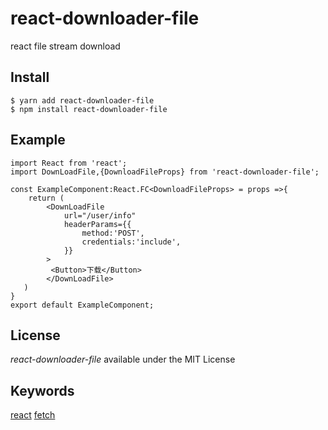 # react-downloader-file
react file stream download

## Install
```
$ yarn add react-downloader-file
$ npm install react-downloader-file
```
## Example
```
import React from 'react';
import DownLoadFile,{DownloadFileProps} from 'react-downloader-file';

const ExampleComponent:React.FC<DownloadFileProps> = props =>{
    return (
        <DownLoadFile
            url="/user/info"
            headerParams={{
                method:'POST',
                credentials:'include',
            }}
        >
         <Button>下载</Button>
        </DownLoadFile>
   )
}
export default ExampleComponent;
```
## License
*react-downloader-file* available under the MIT License

## Keywords

[react](https://www.npmjs.com/search?q=keywords:react) [fetch](https://www.npmjs.com/search?q=keywords:fetch)





